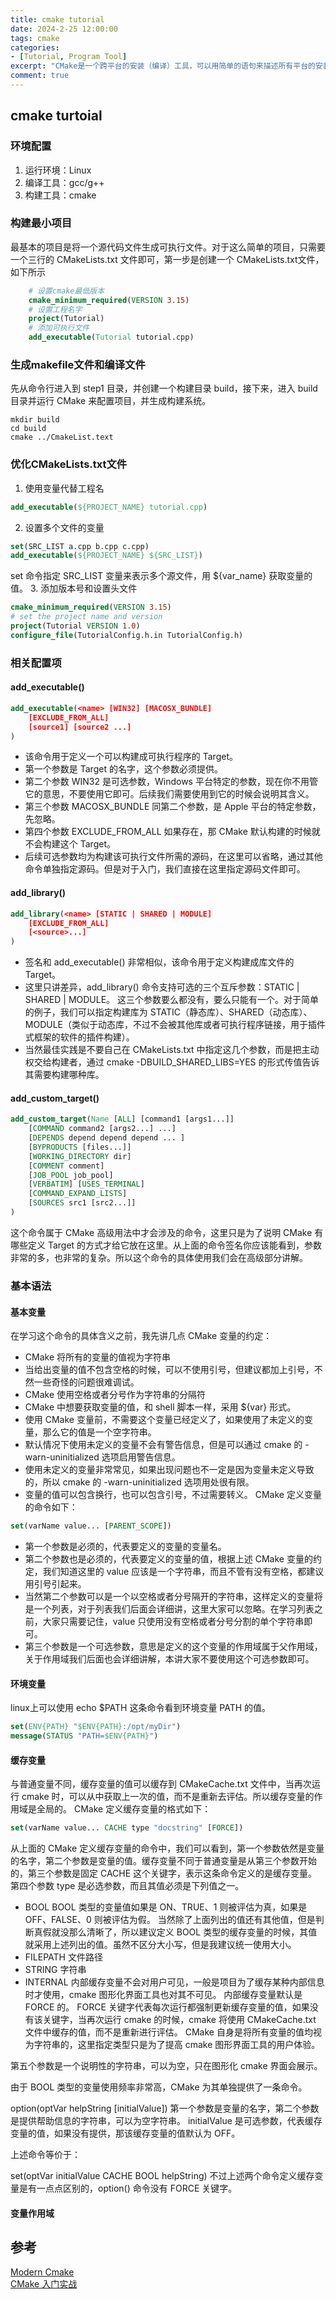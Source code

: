 ```yaml
---
title: cmake tutorial
date: 2024-2-25 12:00:00
tags: cmake
categories: 
- [Tutorial, Program Tool]
excerpt: "CMake是一个跨平台的安装（编译）工具，可以用简单的语句来描述所有平台的安装(编译过程)。他能够输出各种各样的makefile或者project文件"
comment: true
---
```

## cmake turtoial
### 环境配置
1. 运行环境：Linux
2. 编译工具：gcc/g++
3. 构建工具：cmake
### 构建最小项目
最基本的项目是将一个源代码文件生成可执行文件。对于这么简单的项目，只需要一个三行的 CMakeLists.txt 文件即可，第一步是创建一个 CMakeLists.txt文件，如下所示
```cmake
    # 设置cmake最低版本
    cmake_minimum_required(VERSION 3.15)
    # 设置工程名字
    project(Tutorial)
    # 添加可执行文件
    add_executable(Tutorial tutorial.cpp)
```
### 生成makefile文件和编译文件
先从命令行进入到 step1 目录，并创建一个构建目录 build，接下来，进入 build 目录并运行 CMake 来配置项目，并生成构建系统。
```shell
mkdir build
cd build
cmake ../CmakeList.text
```
### 优化CMakeLists.txt文件
1. 使用变量代替工程名
```cmake
add_executable(${PROJECT_NAME} tutorial.cpp)
```
2. 设置多个文件的变量
```cmake
set(SRC_LIST a.cpp b.cpp c.cpp)
add_executable(${PROJECT_NAME} ${SRC_LIST})
```
set 命令指定 SRC_LIST 变量来表示多个源文件，用 ${var_name} 获取变量的值。
3. 添加版本号和设置头文件
```cmake
cmake_minimum_required(VERSION 3.15)
# set the project name and version
project(Tutorial VERSION 1.0)
configure_file(TutorialConfig.h.in TutorialConfig.h)
```
### 相关配置项
#### add_executable()

```cmake
add_executable(<name> [WIN32] [MACOSX_BUNDLE]
    [EXCLUDE_FROM_ALL]
    [source1] [source2 ...]
)
```
- 该命令用于定义一个可以构建成可执行程序的 Target。
- 第一个参数是 Target 的名字，这个参数必须提供。
- 第二个参数 WIN32 是可选参数，Windows 平台特定的参数，现在你不用管它的意思，不要使用它即可。后续我们需要使用到它的时候会说明其含义。
- 第三个参数 MACOSX_BUNDLE 同第二个参数，是 Apple 平台的特定参数，先忽略。
- 第四个参数 EXCLUDE_FROM_ALL 如果存在，那 CMake 默认构建的时候就不会构建这个 Target。
- 后续可选参数均为构建该可执行文件所需的源码，在这里可以省略，通过其他命令单独指定源码。但是对于入门，我们直接在这里指定源码文件即可。
#### add_library()
```cmake
add_library(<name> [STATIC | SHARED | MODULE]
    [EXCLUDE_FROM_ALL]
    [<source>...]
)
```
- 签名和 add_executable() 非常相似，该命令用于定义构建成库文件的 Target。
- 这里只讲差异，add_library() 命令支持可选的三个互斥参数：STATIC | SHARED | MODULE。
这三个参数要么都没有，要么只能有一个。对于简单的例子，我们可以指定构建库为 STATIC（静态库）、SHARED（动态库）、MODULE（类似于动态库，不过不会被其他库或者可执行程序链接，用于插件式框架的软件的插件构建）。
- 当然最佳实践是不要自己在 CMakeLists.txt 中指定这几个参数，而是把主动权交给构建者，通过 cmake -DBUILD_SHARED_LIBS=YES 的形式传值告诉其需要构建哪种库。
#### add_custom_target() 
```cmake
add_custom_target(Name [ALL] [command1 [args1...]]
    [COMMAND command2 [args2...] ...]
    [DEPENDS depend depend depend ... ]
    [BYPRODUCTS [files...]]
    [WORKING_DIRECTORY dir]
    [COMMENT comment]
    [JOB_POOL job_pool]
    [VERBATIM] [USES_TERMINAL]
    [COMMAND_EXPAND_LISTS]
    [SOURCES src1 [src2...]]
)
```
这个命令属于 CMake 高级用法中才会涉及的命令，这里只是为了说明 CMake 有哪些定义 Target 的方式才给它放在这里。从上面的命令签名你应该能看到，参数非常的多，也非常的复杂。所以这个命令的具体使用我们会在高级部分讲解。
### 基本语法
#### 基本变量
在学习这个命令的具体含义之前，我先讲几点 CMake 变量的约定：
- CMake 将所有的变量的值视为字符串
- 当给出变量的值不包含空格的时候，可以不使用引号，但建议都加上引号，不然一些奇怪的问题很难调试。
- CMake 使用空格或者分号作为字符串的分隔符
- CMake 中想要获取变量的值，和 shell 脚本一样，采用 ${var} 形式。
- 使用 CMake 变量前，不需要这个变量已经定义了，如果使用了未定义的变量，那么它的值是一个空字符串。
- 默认情况下使用未定义的变量不会有警告信息，但是可以通过 cmake 的 -warn-uninitialized 选项启用警告信息。
- 使用未定义的变量非常常见，如果出现问题也不一定是因为变量未定义导致的，所以 cmake 的 -warn-uninitialized 选项用处很有限。
- 变量的值可以包含换行，也可以包含引号，不过需要转义。
CMake 定义变量的命令如下：
```cmake
set(varName value... [PARENT_SCOPE])
```
- 第一个参数是必须的，代表要定义的变量的变量名。
- 第二个参数也是必须的，代表要定义的变量的值，根据上述 CMake 变量的约定，我们知道这里的 value 应该是一个字符串，而且不管有没有空格，都建议用引号引起来。
- 当然第二个参数可以是一个以空格或者分号隔开的字符串，这样定义的变量将是一个列表，对于列表我们后面会详细讲，这里大家可以忽略。在学习列表之前，大家只需要记住，value 只使用没有空格或者分号分割的单个字符串即可。
- 第三个参数是一个可选参数，意思是定义的这个变量的作用域属于父作用域，关于作用域我们后面也会详细讲解，本讲大家不要使用这个可选参数即可。
#### 环境变量
linux上可以使用 echo $PATH 这条命令看到环境变量 PATH 的值。
```cmake
set(ENV{PATH} "$ENV{PATH}:/opt/myDir")
message(STATUS "PATH=$ENV{PATH}")
```
#### 缓存变量
与普通变量不同，缓存变量的值可以缓存到 CMakeCache.txt 文件中，当再次运行 cmake 时，可以从中获取上一次的值，而不是重新去评估。所以缓存变量的作用域是全局的。
CMake 定义缓存变量的格式如下：
```cmake
set(varName value... CACHE type "docstring" [FORCE])
```
从上面的 CMake 定义缓存变量的命令中，我们可以看到，第一个参数依然是变量的名字，第二个参数是变量的值。缓存变量不同于普通变量是从第三个参数开始的，第三个参数是固定 CACHE 这个关键字，表示这条命令定义的是缓存变量。
第四个参数 type 是必选参数，而且其值必须是下列值之一。
- BOOL
BOOL 类型的变量值如果是 ON、TRUE、1 则被评估为真，如果是 OFF、FALSE、0 则被评估为假。
当然除了上面列出的值还有其他值，但是判断真假就没那么清晰了，所以建议定义 BOOL 类型的缓存变量的时候，其值就采用上述列出的值。虽然不区分大小写，但是我建议统一使用大小。
- FILEPATH
文件路径
- STRING
字符串
- INTERNAL
内部缓存变量不会对用户可见，一般是项目为了缓存某种内部信息时才使用，cmake 图形化界面工具也对其不可见。
内部缓存变量默认是 FORCE 的。
FORCE 关键字代表每次运行都强制更新缓存变量的值，如果没有该关键字，当再次运行 cmake 的时候，cmake 将使用 CMakeCache.txt 文件中缓存的值，而不是重新进行评估。
CMake 自身是将所有变量的值均视为字符串的，这里指定类型只是为了提高 cmake 图形界面工具的用户体验。

第五个参数是一个说明性的字符串，可以为空，只在图形化 cmake 界面会展示。

由于 BOOL 类型的变量使用频率非常高，CMake 为其单独提供了一条命令。

option(optVar helpString [initialValue])
第一个参数是变量的名字，第二个参数是提供帮助信息的字符串，可以为空字符串。 initialValue 是可选参数，代表缓存变量的值，如果没有提供，那该缓存变量的值默认为 OFF。

上述命令等价于：

set(optVar initialValue CACHE BOOL helpString)
不过上述两个命令定义缓存变量是有一点点区别的，option() 命令没有 FORCE 关键字。
#### 变量作用域


## 参考 
[Modern Cmake](https://modern-cmake-cn.github.io/Modern-CMake-zh_CN/chapters/intro/newcmake.html)  
[CMake 入门实战](https://www.hahack.com/codes/cmake/)
